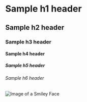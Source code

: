# Sample h1 header
## Sample h2 header
### Sample h3 header
#### Sample h4 header
##### Sample h5 header
###### Sample h6 header
![Image of a Smiley Face](https://upload.wikimedia.org/wikipedia/commons/4/49/Emoticon_Face_Smiley_GE.png)
